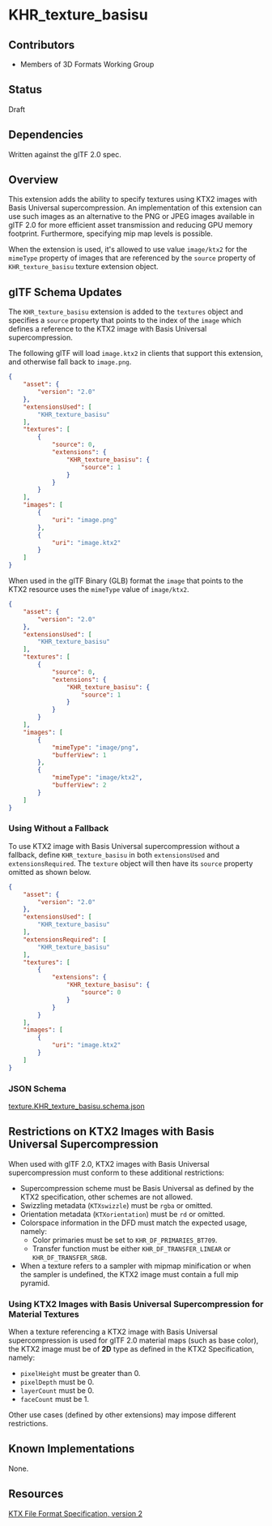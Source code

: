 # KHR_texture_basisu

## Contributors

* Members of 3D Formats Working Group

## Status

Draft

## Dependencies

Written against the glTF 2.0 spec.

## Overview

This extension adds the ability to specify textures using KTX2 images with Basis Universal supercompression. An implementation of this extension can use such images as an alternative to the PNG or JPEG images available in glTF 2.0 for more efficient asset transmission and reducing GPU memory footprint. Furthermore, specifying mip map levels is possible.

When the extension is used, it's allowed to use value `image/ktx2` for the `mimeType` property of images that are referenced by the `source` property of `KHR_texture_basisu` texture extension object.

## glTF Schema Updates

The `KHR_texture_basisu` extension is added to the `textures` object and specifies a `source` property that points to the index of the `image` which defines a reference to the KTX2 image with Basis Universal supercompression.

The following glTF will load `image.ktx2` in clients that support this extension, and otherwise fall back to `image.png`.

```json
{
    "asset": {
        "version": "2.0"
    },
    "extensionsUsed": [
        "KHR_texture_basisu"
    ],
    "textures": [
        {
            "source": 0,
            "extensions": {
                "KHR_texture_basisu": {
                    "source": 1
                }
            }
        }
    ],
    "images": [
        {
            "uri": "image.png"
        },
        {
            "uri": "image.ktx2"
        }
    ]
}
```

When used in the glTF Binary (GLB) format the `image` that points to the KTX2 resource uses the `mimeType` value of `image/ktx2`.

```json
{
    "asset": {
        "version": "2.0"
    },
    "extensionsUsed": [
        "KHR_texture_basisu"
    ],
    "textures": [
        {
            "source": 0,
            "extensions": {
                "KHR_texture_basisu": {
                    "source": 1
                }
            }
        }
    ],
    "images": [
        {
            "mimeType": "image/png",
            "bufferView": 1
        },
        {
            "mimeType": "image/ktx2",
            "bufferView": 2
        }
    ]
}
```

### Using Without a Fallback

To use KTX2 image with Basis Universal supercompression without a fallback, define `KHR_texture_basisu` in both `extensionsUsed` and `extensionsRequired`. The `texture` object will then have its `source` property omitted as shown below.

```json
{
    "asset": {
        "version": "2.0"
    },
    "extensionsUsed": [
        "KHR_texture_basisu"
    ],
    "extensionsRequired": [
        "KHR_texture_basisu"
    ],
    "textures": [
        {
            "extensions": {
                "KHR_texture_basisu": {
                    "source": 0
                }
            }
        }
    ],
    "images": [
        {
            "uri": "image.ktx2"
        }
    ]
}
```

### JSON Schema

[texture.KHR_texture_basisu.schema.json](schema/texture.KHR_texture_basisu.schema.json)

## Restrictions on KTX2 Images with Basis Universal Supercompression

When used with glTF 2.0, KTX2 images with Basis Universal supercompression must conform to these additional restrictions:

- Supercompression scheme must be Basis Universal as defined by the KTX2 specification, other schemes are not allowed.
- Swizzling metadata (`KTXswizzle`) must be `rgba` or omitted.
- Orientation metadata (`KTXorientation`) must be `rd` or omitted.
- Colorspace information in the DFD must match the expected usage, namely:
  - Color primaries must be set to `KHR_DF_PRIMARIES_BT709`.
  - Transfer function must be either `KHR_DF_TRANSFER_LINEAR` or `KHR_DF_TRANSFER_SRGB`.
- When a texture refers to a sampler with mipmap minification or when the sampler is undefined, the KTX2 image must contain a full mip pyramid.

### Using KTX2 Images with Basis Universal Supercompression for Material Textures

When a texture referencing a KTX2 image with Basis Universal supercompression is used for glTF 2.0 material maps (such as base color), the KTX2 image must be of **2D** type as defined in the KTX2 Specification, namely:

- `pixelHeight` must be greater than 0.
- `pixelDepth` must be 0.
- `layerCount` must be 0.
- `faceCount` must be 1.

Other use cases (defined by other extensions) may impose different restrictions.

## Known Implementations

None.

## Resources

[KTX File Format Specification, version 2](https://github.khronos.org/KTX-Specification/)